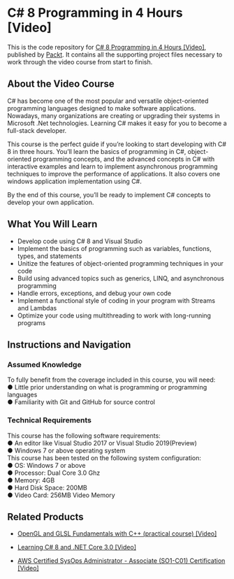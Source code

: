# C# 8 Programming in 4 Hours [Video]
This is the code repository for [C# 8 Programming in 4 Hours [Video]](https://www.packtpub.com/application-development/c-8-programming-4-hours-video?utm_source=github&utm_medium=repository&utm_campaign=9781789802672), published by [Packt](https://www.packtpub.com/?utm_source=github). It contains all the supporting project files necessary to work through the video course from start to finish.
## About the Video Course
C# has become one of the most popular and versatile object-oriented programming languages designed to make software applications. Nowadays, many organizations are creating or upgrading their systems in Microsoft .Net technologies. Learning C# makes it easy for you to become a full-stack developer.

This course is the perfect guide if you’re looking to start developing with C# 8 in three hours. You’ll learn the basics of programming in C#, object-oriented programming concepts, and the advanced concepts in C# with interactive examples and learn to implement asynchronous programming techniques to improve the performance of applications. It also covers one windows application implementation using C#.

By the end of this course, you’ll be ready to implement C# concepts to develop your own application.

<H2>What You Will Learn</H2>
<DIV class=book-info-will-learn-text>
<UL>
<LI>Develop code using C# 8 and Visual Studio 
<LI>Implement the basics of programming such as variables, functions, types, and statements 
<LI>Unitize the features of object-oriented programming techniques in your code 
<LI>Build using advanced topics such as generics, LINQ, and asynchronous programming 
<LI>Handle errors, exceptions, and debug your own code 
<LI>Implement a functional style of coding in your program with Streams and Lambdas 
<LI>Optimize your code using multithreading to work with long-running programs </LI></UL></DIV>

## Instructions and Navigation
### Assumed Knowledge
To fully benefit from the coverage included in this course, you will need:<br/>
●	Little prior understanding on what is programming or programming languages<br/>
●	Familiarity with Git and GitHub for source control<br/>

### Technical Requirements
This course has the following software requirements:<br/>
●	An editor like Visual Studio 2017 or Visual Studio 2019(Preview)<br/>
●	Windows 7 or above operating system<br/>
This course has been tested on the following system configuration:<br/>
●	OS: Windows 7 or above<br/>
●	Processor: Dual Core 3.0 Ghz<br/>
●	Memory: 4GB<br/>
●	Hard Disk Space: 200MB<br/>
●	Video Card: 256MB Video Memory <br/>


## Related Products
* [OpenGL and GLSL Fundamentals with C++ (practical course) [Video]](https://www.packtpub.com/application-development/opengl-and-glsl-fundamentals-c-practical-course-video?utm_source=github&utm_medium=repository&utm_campaign=9781838647889)

* [Learning C# 8 and .NET Core 3.0 [Video]](https://www.packtpub.com/application-development/learning-c-8-and-net-core-30-video?utm_source=github&utm_medium=repository&utm_campaign=9781789617542)

* [AWS Certified SysOps Administrator - Associate (SO1-C01) Certification [Video]](https://www.packtpub.com/virtualization-and-cloud/aws-certified-sysops-administrator-associate-so1-c01-certification-video?utm_source=github&utm_medium=repository&utm_campaign=9781789346787)


